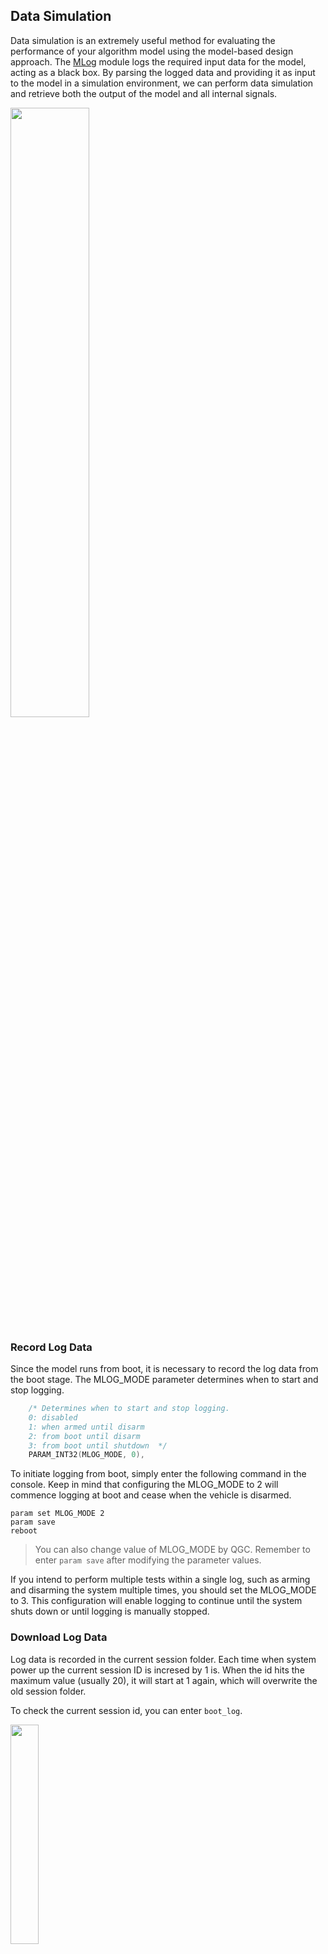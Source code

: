 
## Data Simulation

Data simulation is an extremely useful method for evaluating the performance of your algorithm model using the model-based design approach. The [MLog](../module/mlog.md) module logs the required input data for the model, acting as a black box. By parsing the logged data and providing it as input to the model in a simulation environment, we can perform data simulation and retrieve both the output of the model and all internal signals.

<img src="figures/openloop_diagram.png" width="50%">

### Record Log Data

Since the model runs from boot, it is necessary to record the log data from the boot stage. The MLOG_MODE parameter determines when to start and stop logging.

```c
    /* Determines when to start and stop logging.
	0: disabled
	1: when armed until disarm
	2: from boot until disarm
	3: from boot until shutdown  */
    PARAM_INT32(MLOG_MODE, 0),
```

To initiate logging from boot, simply enter the following command in the console. Keep in mind that configuring the MLOG_MODE to 2 will commence logging at boot and cease when the vehicle is disarmed. 

```shell
param set MLOG_MODE 2
param save
reboot
```

> You can also change value of MLOG_MODE by QGC. Remember to enter `param save` after modifying the parameter values.

 If you intend to perform multiple tests within a single log, such as arming and disarming the system multiple times, you should set the MLOG_MODE to 3. This configuration will enable logging to continue until the system shuts down or until logging is manually stopped.

### Download Log Data

Log data is recorded in the current session folder. Each time when system power up the current session ID is incresed by 1 is. When the id hits the maximum value (usually 20), it will start at 1 again, which will overwrite the old session folder.

To check the current session id, you can enter `boot_log`.

<img src="figures/session_id.png" width="30%">

You can then download the logs through QGC's Component->Onboard Files (QGC 3.5.6 Only) or using a sd card reader.

<img src="figures/download_log.png" width="40%">

### Parse Log Data
FMT-Model provides a matlab [script](https://github.com/Firmament-Autopilot/FMT-Model/blob/master/utils/log_parser/parse_mlog.m) to parse the log data. Run the script in Matlab and select the log file, which will parse log data and generate *.mat* files.

<img src="figures/parsed_log.png" width="40%">

### Load Log Data
Drag all *.mat* files to Matlab. Then run `load_parameter.m` and `mission_data_preprocess.m` to preprocess the log data.

### Run Data Simulation
Now you can run the data simulation. Please make sure you have initialized FMT-Model by double-click `FMT_Model.prj`.

Open data simulation model `simulation/DataSIM.slx` and click **Run** button to start simulation.

<img src="figures/data_sim.png" width="80%">

### Data Inspect

When simulation finish, you could click the *CompareModelOut* button to plot the simulation model output data (red) compared with real data (blue).

<img src="figures/compare_model_out.png" width="60%">

Normally, the simulation data should be the same as the real data. If this is not the case, there may be the following reasons:

- The log data is not recorded from boot. To solve this, you can set MLOG_MODE to 2 or 3 to automatically start logging when system powered on.
- The simulation model is not the same as the one run in the flight controller. To solve this, you can rebuild the model and generate the code.
- There may be data loss in the logs. When log is stopped,, you can check whether the value of lost is 0.

<img src="figures/log_lost.png" width="50%">

### Check More Data

You can use Data Simulation to retrive all data of model. You can select a data signal that you want check, give it a name and **Enable Data Logging** (a signal flag will apear). 

<img src="figures/enable_data_log.png" width="70%">

Then run the simulation again, You can use the Simulation Data Inspector (SDI) to visualize the data.

<img src="figures/sdi_signal.png" width="70%">
